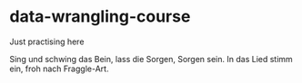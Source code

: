 # data-wrangling-course
Just practising here

Sing und schwing das Bein, lass die Sorgen, Sorgen sein. In das Lied stimm ein, froh nach Fraggle-Art.
